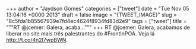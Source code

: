 
+++
author = "Jaydson Gomes"
categories = ["tweet"]
date = "Tue Nov 05 13:04:16 +0000 2013"
draft = false
image = "{TWEET_IMAGE}"
slug = "8c5fda1b85567939e7fd4ec4624f8934fd83d2e9"
tags = ["tweet"]
title = """RT @jcemer: Galera, acaba..."""
+++
RT @jcemer: Galera, acabamos de liberar no site mais três palestrantes do #FrontInPOA. Veja lá http://t.co/4n2I7wpBWN.
